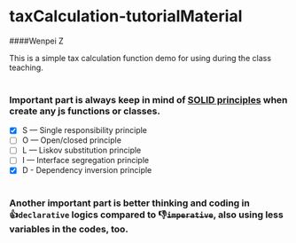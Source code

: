 # taxCalculation-tutorialMaterial

####Wenpei Z

This is a simple tax calculation function demo for using during the class teaching. <br><br>
### Important part is always keep in mind of **[SOLID principles](https://itnext.io/solid-principles-explanation-and-examples-715b975dcad4#:~:text=SOLID%20is%20an%20acronym%20for,identified%20later%20by%20Michael%20Feathers.)** when create any js functions or classes.<br>
- [x] S — Single responsibility principle
- [ ] O — Open/closed principle
- [ ] L — Liskov substitution principle
- [ ] I — Interface segregation principle
- [x] D - Dependency inversion principle<br><br>

### Another important part is better thinking and coding in<br> :thumbsup:`declarative` logics compared to :-1:~~`imperative`~~, also using **less variables** in the codes, too.
